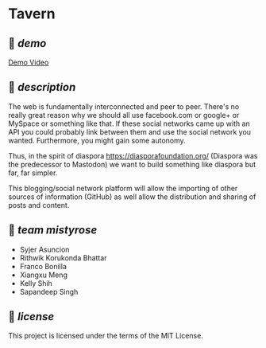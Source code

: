 **Tavern**
===================================

## 🎥 _demo_
[Demo Video](https://youtu.be/1eEFIIfovMM)

## 📜 _description_

The web is fundamentally interconnected and peer to peer. There's no really great reason why we should all use facebook.com or google+ or MySpace or something like that. If these social networks came up with an API you could probably link between them and use the social network you wanted. Furthermore, you might gain some autonomy.

Thus, in the spirit of diaspora https://diasporafoundation.org/ (Diaspora was the predecessor to Mastodon) we want to build something like diaspora but far, far simpler.

This blogging/social network platform will allow the importing of other sources of information (GitHub) as well allow the distribution and sharing of posts and content.

## 🌸 _team mistyrose_

* Syjer Asuncion
* Rithwik Korukonda Bhattar
* Franco Bonilla
* Xiangxu Meng
* Kelly Shih
* Sapandeep Singh

## 📃 _license_

This project is licensed under the terms of the MIT License.
